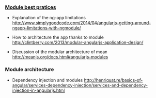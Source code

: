 ### [Module best pratices](https://github.com/sinsunsan/archiref_wiki/wiki/Angular-best-pratices)

* Explanation of the ng-app limitations     
http://www.simplygoodcode.com/2014/04/angularjs-getting-around-ngapp-limitations-with-ngmodule/

* How to architecture the app thanks to module    
http://clintberry.com/2013/modular-angularjs-application-design/

* Discussion of the modular architecture of mean      
http://meanjs.org/docs.html#angularjs-modules

### Module architecture 

* Dependency injection and modules
http://henriquat.re/basics-of-angular/services-dependency-injection/services-and-dependency-injection-in-angularjs.html
